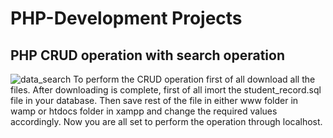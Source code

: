 # PHP-Development Projects

## PHP CRUD operation with search operation

![data_search](https://user-images.githubusercontent.com/35237091/74930009-b9acd180-5402-11ea-858a-a09e6063f73d.JPG)
To perform the CRUD operation first of all download all the files.
After downloading is complete, first of all imort the student_record.sql file in your database.
Then save rest of the file in either www folder in wamp or htdocs folder in xampp and change the required values accordingly.
Now you are all set to perform the operation through localhost.



